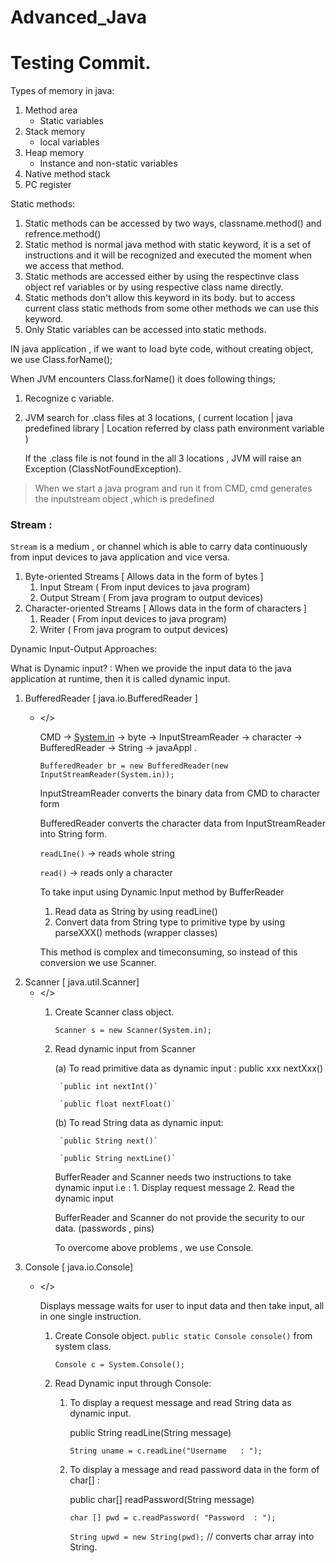 # Advanced_Java

# Testing Commit.

Types of memory in java:

1. Method area
    - Static variables
2. Stack memory
    - local variables
3. Heap  memory
    - Instance and non-static variables
4. Native method stack
5. PC register

Static methods:

1. Static methods can be accessed by two ways, classname.method() and  refrence.method()
2. Static method is normal java method with static keyword, it is a set of instructions and it will be recognized and executed the moment when we access  that method.
3. Static methods are accessed either by using the respectinve class object ref variables  or by using respective class name directly.
4. Static methods don't allow this keyword in its body. but to access current class static methods from some other methods we can use this keyword.
5. Only Static variables can be accessed into static methods.


IN java application , if we want to load byte code, without creating object, we use Class.forName();

When JVM encounters Class.forName() it does following things;

1. Recognize c variable.
2. JVM search for .class files at 3 locations, ( current location | java predefined library | Location referred by class path environment variable )

    If the .class file is not found in the all 3 locations , JVM will raise an Exception (ClassNotFoundException).
    
    
    
> When we start a java program and run it from CMD, cmd generates the inputstream object ,which is predefined


### Stream :

`Stream` is a medium , or channel which is able to carry data continuously from input devices to java application and vice versa.

1. Byte-oriented Streams             [ Allows data in the form of bytes ]
    1. Input Stream        ( From input devices to  java program)
    2. Output Stream     ( From java program to output devices)
2. Character-oriented Streams    [ Allows data in the form of characters ]
    1. Reader                  ( From input devices to  java program) 
    2. Writer                   ( From java program to output devices)

Dynamic  Input-Output Approaches:

What is Dynamic input? : When we provide the input data to the java application at runtime, then it is called dynamic input.

1. BufferedReader            [ java.io.BufferedReader ]
    - </>

        CMD → [System.in](http://system.in) →  byte → InputStreamReader → character → BufferedReader → String  → javaAppl .

        `BufferedReader br = new BufferedReader(new InputStreamReader(System.in));`

        InputStreamReader converts the binary data from CMD to character form

        BufferedReader converts the character data from InputStreamReader into String form.

        `readLIne()` → reads whole string

        `read()` → reads only a character

        To take input using Dynamic Input method by BufferReader

        1. Read data as String by using readLine()
        2. Convert data from String type to primitive type by using parseXXX() methods (wrapper classes)

        This method is complex and timeconsuming, so instead of this conversion we use Scanner.
2. Scanner            [ java.util.Scanner]
    - </>
        1. Create Scanner class object.

            `Scanner s = new Scanner(System.in);`

        2. Read dynamic input from Scanner

            (a) To read primitive data as dynamic input :
                      public xxx nextXxx()

                `public int nextInt()`

                `public float nextFloat()`

            (b) To read String data as dynamic input:

                `public String next()`

                `public String nextLine()`

            BufferReader and Scanner needs two instructions to take dynamic input i.e  : 1. Display request message
            2. Read the dynamic input

            BufferReader and Scanner do not provide the security to our data. (passwords , pins)

            To overcome above problems , we use Console.
3. Console       [ java.io.Console]
    - </>

        Displays message waits for user to input data and then take input, all in one single instruction.

        1. Create Console object.
         `public static Console console()` from system class.

            `Console c = System.Console();`

        2. Read Dynamic input through Console:
            1. To display a request message and read String data as dynamic input.

                public String readLine(String message)

                `String uname = c.readLine("Username   : ");`

            2. To display a message and read password data in the form of char[] :

                public char[] readPassword(String message)

                `char [] pwd = c.readPassword( "Password  : ");`

                `String upwd = new String(pwd);` // converts char array into String.
